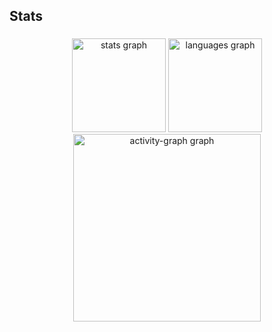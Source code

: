 <h2 align="left">Stats</h2>

###

<div align="center">
  <img src="https://github-readme-stats.vercel.app/api?username=fabiofaleiros&hide_title=false&hide_rank=true&show_icons=true&include_all_commits=true&count_private=true&disable_animations=false&theme=dark&locale=en&hide_border=false&order=1" height="150" alt="stats graph"  />
  <img src="https://github-readme-stats.vercel.app/api/top-langs?username=fabiofaleiros&locale=en&hide_title=false&layout=compact&card_width=320&langs_count=5&theme=dark&hide_border=false&order=2" height="150" alt="languages graph"  />
  <img src="https://github-readme-activity-graph.vercel.app/graph?username=fabiofaleiros&radius=16&theme=react&area=true&order=5" height="300" alt="activity-graph graph"  />
</div>

###
